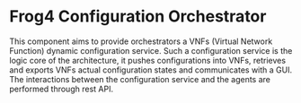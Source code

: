 # Frog4 Configuration Orchestrator

This component aims to provide orchestrators a VNFs (Virtual Network Function) dynamic configuration service.
Such a configuration service is the logic core of the architecture, it pushes configurations into VNFs, retrieves and exports VNFs actual configuration states and communicates with a GUI.
The interactions between the configuration service and the agents are performed through rest API.
